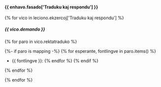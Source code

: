 #### {{ enhavo.fasado['Traduku kaj respondu'] }}

{% for vico in leciono.ekzercoj['Traduku kaj respondu'] %}

##### {{ vico.demando }}

{% for paro in vico.rektatraduko  %}

  {%- if paro is mapping -%}
    {% for esperante, fontlingve in paro.items() %}
- {{ fontlingve }}:
    {% endfor %}
  {% endif %}

{% endfor %}

{% endfor %}
